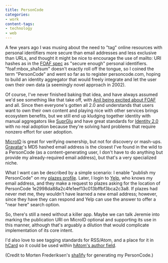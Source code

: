 ```yaml
---
title: PersonCode
categories:
- work
content-tags:
- technology
- web
---
```


A few years ago I was musing about the need to "tag" online resources with personal identifiers more secure than email addresses and less exclusive than URLs, and thought it might be nice to encourage the use of mailto: URI hashes as in the [FOAF spec][1] as "secure enough" personal identifiers.  "foaf:mbox_sha1sum" doesn't exactly roll off the tongue, so I coined the term "PersonCode" and went so far as to register personcode.com, hoping to build an identity aggregator that would freely integrate and let the user own their own data (a seemingly novel approach in 2002).

Of course, I've never finished baking that idea, and have always assumed we'd see something like that take off, with [Anil being excited about FOAF][2] and all.  Since then everyone's gotten all 2.0 and understands that users want to own their own content and playing nice with other services brings ecosystem benefits, but we still end up kludging together identity with manual aggregators like [SuprGlu][3] and have great standards for [Identity 2.0][4] with no real adoption because they're solving hard problems that require nonzero effort for user adoption.

[MicroID][5] is great for verifying ownership, but not for discovery or mash-ups.  [Gravatar][6]'s MD5 hashed email address is the closest I've found in the wild to a PersonCode (as a content-generating user, I don't have to do anything but provide my already-required email address), but that's a very specialized niche.

What I want can be described by a simple scenario: I enable "publish my PersonCode" on my [plazes profile][7].  Later, I login to [Yelp][8], who knows my email address, and they make a request to plazes asking for the location of PersonCode 1e2998da88a2c4fe1eef13c013bffbf3bca2c3a8.  If plazes had never met me, they wouldn't have learned a new email address; however, since they have they can respond and Yelp can use the answer to offer a "near here" search option.

So, there's still a need without a killer app.  Maybe we can talk Jeremie into marking the publication URI on MicroID optional and supporting its use in this manner, although that's arguably a dilution that would complicate implementation of its core intent.

I'd also love to see tagging standards for RSS/Atom, and a place for it in [hCard][9] so it could be used within [hAtom's author field][10].

(Credit to Morten Frederiksen's [sha1ify][11] for generating my PersonCode.)

   [1]: http://xmlns.com/foaf/0.1/#term_mbox_sha1sum
   [2]: http://www.sixapart.com/about/news/2004/01/format_offering.html
   [3]: http://www.suprglu.com/
   [4]: /2006/04/06/openid-has-it-right.html
   [5]: http://microid.org/
   [6]: http://www.gravatar.com/
   [7]: http://www.plazes.com/whereis/phobia/
   [8]: http://gerwitz.yelp.com/
   [9]: http://microformats.org/wiki/hcard
   [10]: http://microformats.org/wiki/hatom#Entry_Author
   [11]: http://xml.mfd-consult.dk/foaf/sha1ify/
